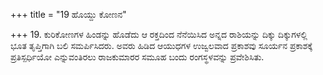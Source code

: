 +++
title = "19 ಹೊಯ್ದು ಕೋಣನ"

+++
19. ಕುರಿಕೋಣಗಳ ಹಿಂಡನ್ನು ಹೊಡೆದು ಆ ರಕ್ತದಿಂದ ನೆನೆಯಿಸಿದ ಅನ್ನದ ರಾಶಿಯನ್ನು ದಿಕ್ಕು ದಿಕ್ಕುಗಳಲ್ಲಿ ಭೂತ ತೃಪ್ತಿಗಾಗಿ ಬಲಿ ಸಮರ್ಪಿಸಿದರು. ಅವರು ಹಿಡಿದ ಆಯುಧಗಳ ಉಜ್ವಲವಾದ ಪ್ರಕಾಶವು ಸೂರ್ಯನ ಪ್ರಕಾಶಕ್ಕೆ ಪ್ರತಿಸ್ಪರ್ಧಿಯೋ ಎನ್ನುವಂತಿರಲು ರಾಜಕುಮಾರರ ಸಮೂಹ ಬಂದು ರಂಗಸ್ಥಳವನ್ನು ಪ್ರವೇಶಿಸಿತು.